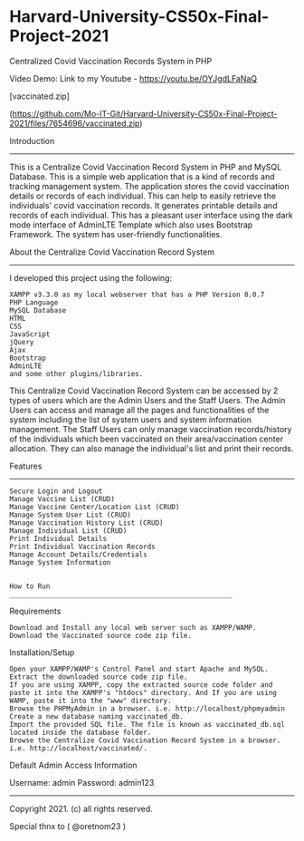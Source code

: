 # Harvard-University-CS50x-Final-Project-2021
Centralized Covid Vaccination Records System in PHP 

Video Demo: Link to my Youtube -  https://youtu.be/OYJgdLFaNaQ

[vaccinated.zip]


(https://github.com/Mo-IT-Git/Harvard-University-CS50x-Final-Project-2021/files/7654696/vaccinated.zip)


Introduction
______________________________


This is a Centralize Covid Vaccination Record System in PHP and MySQL Database. This is a simple web application that is a kind of records and tracking management system. The application stores the covid vaccination details or records of each individual. This can help to easily retrieve the individuals' covid vaccination records. It generates printable details and records of each individual. This has a pleasant user interface using the dark mode interface of AdminLTE Template which also uses Bootstrap Framework. The system has user-friendly functionalities.


About the Centralize Covid Vaccination Record System
________________________________________________________

I developed this project using the following:

    XAMPP v3.3.0 as my local webserver that has a PHP Version 8.0.7
    PHP Language
    MySQL Database
    HTML
    CSS
    JavaScript
    jQuery
    Ajax
    Bootstrap
    AdminLTE
    and some other plugins/libraries.

This Centralize Covid Vaccination Record System can be accessed by 2 types of users which are the Admin Users and the Staff Users. The Admin Users can access and manage all the pages and functionalities of the system including the list of system users and system information management. The Staff Users can only manage vaccination records/history of the individuals which been vaccinated on their area/vaccination center allocation. They can also manage the individual's list and print their records.

Features
___________________________________________________

    Secure Login and Logout
    Manage Vaccine List (CRUD)
    Manage Vaccine Center/Location List (CRUD)
    Manage System User List (CRUD)
    Manage Vaccination History List (CRUD)
    Manage Individual List (CRUD)
    Print Individual Details
    Print Individual Vaccination Records
    Manage Account Details/Credentials
    Manage System Information
    
    
    How to Run 
    _______________________________________________________

Requirements

    Download and Install any local web server such as XAMPP/WAMP.
    Download the Vaccinated source code zip file. 

Installation/Setup

    Open your XAMPP/WAMP's Control Panel and start Apache and MySQL.
    Extract the downloaded source code zip file.
    If you are using XAMPP, copy the extracted source code folder and paste it into the XAMPP's "htdocs" directory. And If you are using WAMP, paste it into the "www" directory.
    Browse the PHPMyAdmin in a browser. i.e. http://localhost/phpmyadmin
    Create a new database naming vaccinated_db.
    Import the provided SQL file. The file is known as vaccinated_db.sql located inside the database folder.
    Browse the Centralize Covid Vaccination Record System in a browser. i.e. http://localhost/vaccinated/.

Default Admin Access Information

Username: admin
Password: admin123
   
______________________________________________





Copyright 2021. (c) all rights reserved.    









Special thnx to ( @oretnom23 ) 
